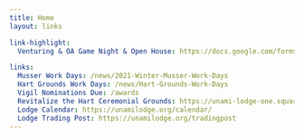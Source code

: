 ```yaml
---
title: Home
layout: links

link-highlight:
  Venturing & OA Game Night & Open House: https://docs.google.com/forms/d/e/1FAIpQLSdvEJ115s60p23SYrwcm9ETyWIOHm-hTcv-Sm1eauApyo6fkw/viewform

links:
  Musser Work Days: /news/2021-Winter-Musser-Work-Days
  Hart Grounds Work Days: /news/Hart-Grounds-Work-Days
  Vigil Nominations Due: /awards
  Revitalize the Hart Ceremonial Grounds: https://unami-lodge-one.square.site/product/revitalize-the-hart-ceremonial-grounds/217?cs=true
  Lodge Calendar: https://unamilodge.org/calendar/
  Lodge Trading Post: https://unamilodge.org/tradingpost
---
```

